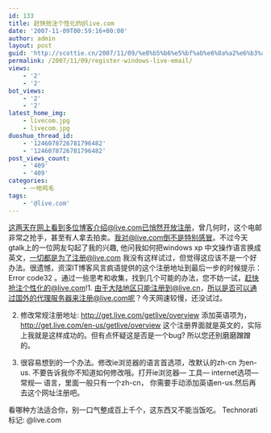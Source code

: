 ```yaml
---
id: 133
title: 赶快抢注个性化的@live.com
date: '2007-11-09T00:59:16+00:00'
author: admin
layout: post
guid: 'http://scottie.cn/2007/11/09/%e8%b5%b6%e5%bf%ab%e6%8a%a2%e6%b3%a8%e4%b8%aa%e6%80%a7%e5%8c%96%e7%9a%84livecom/'
permalink: /2007/11/09/register-windows-live-email/
views:
    - '2'
    - '2'
bot_views:
    - '2'
    - '2'
latest_home_img:
    - livecom.jpg
    - livecom.jpg
duoshuo_thread_id:
    - '1246078726781796482'
    - '1246078726781796482'
post_views_count:
    - '409'
    - '409'
categories:
    - 一地鸡毛
tags:
    - '@live.com'
---
```


这两天在网上看到多位博客介绍@live.com已悄然开放注册，曾几何时，这个电邮非常之抢手，甚至有人拿去拍卖。我对@live.com倒不是特别感冒。不过今天gtalk上的一位网友勾起了我的兴趣, 他问我如何把windows xp 中文操作语言换成英文，一切都是为了注册@live.com 我没有这样试过，但觉得这应该不是一个好办法。很遗憾，资深IT博客风言疯语提供的这个注册地址到最后一步的时候提示：Error code32 。通过一些思考和收集，找到几个可能的办法，您不妨一试，赶快抢注个性化的@live.com!1. 由于大陆地区只能注册到@live.cn，所以是否可以通过国外的代理服务器来注册@live.com呢？今天网速较慢，还没试过。

2. 修改常规注册地址: http://get.live.com/getlive/overview 添加英语项为，http://get.live.com/en-us/getlive/overview 这个注册界面就是英文的，实际上我就是这样成功的。但有点怀疑这是否是一个bug? 所以您还别磨磨蹭蹭的。

3. 很容易想到的一个办法。修改ie浏览器的语言首选项，改默认的zh-cn 为en-us. 不要告诉我你不知道如何修改哦。打开ie浏览器— 工具— internet选项— 常规— 语言，里面一般只有一个zh-cn， 你需要手动添加英语en-us.然后再去这个网址注册吧。

看哪种方法适合你，别一口气整成百上千个，这东西又不能当饭吃。
Technorati 标记: @live.com
